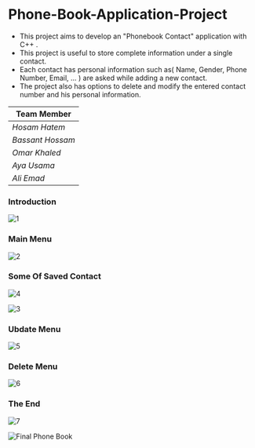 # Phone-Book-Application-Project
- This project aims to develop an "Phonebook Contact" application with C++ .
- This project is useful to store complete information under a single contact.
- Each contact has personal information such as( Name, Gender, Phone Number, Email, ... ) are asked while adding a new contact.
- The project also has options to delete and modify the entered contact number and his personal information.

|          Team Member         | 
| ---------------------------- | 
|        *Hosam Hatem*         | 
|      *Bassant Hossam*        | 
|        *Omar Khaled*         | 
|         *Aya Usama*          | 
|         *Ali Emad*           | 


### Introduction
![1](https://user-images.githubusercontent.com/88390970/129300720-80fecb59-49ad-43a2-863c-5f51f6679138.jpg)
### Main Menu
![2](https://user-images.githubusercontent.com/88390970/129300729-2dec4233-4f4a-4606-8935-aba2cd76b197.jpg)
### Some Of Saved Contact
![4](https://user-images.githubusercontent.com/88390970/129300746-40496c55-16aa-43de-b8a9-9ed16aae0408.jpg)

![3](https://user-images.githubusercontent.com/88390970/129300735-5e45dfca-0600-4577-8a41-e80535fea943.jpg)
### Ubdate Menu
![5](https://user-images.githubusercontent.com/88390970/129300750-a6af90d7-f8c2-47ad-bec4-07ec804786af.jpg)
### Delete Menu
![6](https://user-images.githubusercontent.com/88390970/129300753-27545305-1448-4021-9814-563a7e720678.jpg)
### The End
![7](https://user-images.githubusercontent.com/88390970/129300757-df1949bb-01ab-4d60-9851-d09d36ae79c5.jpg)

![Final Phone Book](https://user-images.githubusercontent.com/88390970/129300938-d628bc9f-41d8-47c2-89c9-df540308de6d.jpg)

